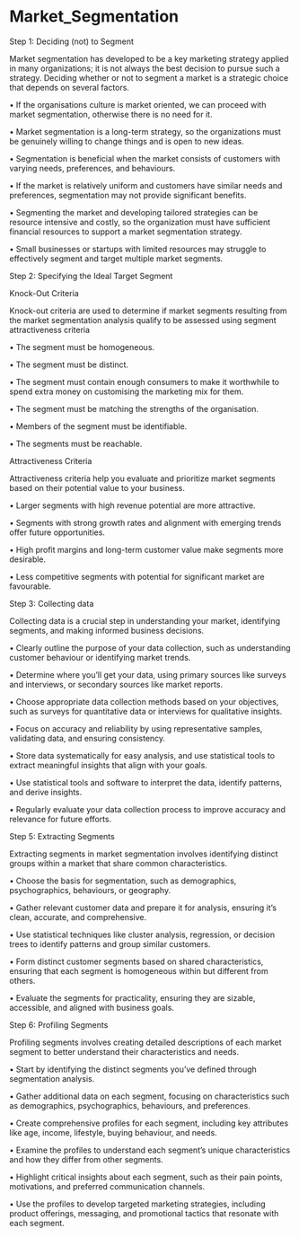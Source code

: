 # Market_Segmentation
Step 1: Deciding (not) to Segment

Market segmentation has developed to be a key marketing strategy applied in many organizations; it is not always the best decision to pursue such a strategy. Deciding whether or not to segment a market is a strategic choice that depends on several factors.

•	If the organisations culture is market oriented, we can proceed with market segmentation, otherwise there is no need for it.

•	Market segmentation is a long-term strategy, so the organizations must be genuinely willing to change things and is open to new ideas.

•	Segmentation is beneficial when the market consists of customers with varying needs, preferences, and behaviours.

•	If the market is relatively uniform and customers have similar needs and preferences, segmentation may not provide significant benefits.

•	Segmenting the market and developing tailored strategies can be resource intensive and costly, so the organization must have sufficient financial resources to support a market segmentation strategy.

•	Small businesses or startups with limited resources may struggle to effectively segment and target multiple market segments.


Step 2: Specifying the Ideal Target Segment

Knock-Out Criteria

Knock-out criteria are used to determine if market segments resulting from the market segmentation analysis qualify to be assessed using segment attractiveness criteria

•	The segment must be homogeneous.

•	The segment must be distinct.

•	The segment must contain enough consumers to make it worthwhile to spend extra money on customising the marketing mix for them.

•	The segment must be matching the strengths of the organisation.

•	Members of the segment must be identifiable.

•	The segments must be reachable.


Attractiveness Criteria

Attractiveness criteria help you evaluate and prioritize market segments based on their potential value to your business.

•	Larger segments with high revenue potential are more attractive.

•	Segments with strong growth rates and alignment with emerging trends offer future opportunities.

•	High profit margins and long-term customer value make segments more desirable.

•	Less competitive segments with potential for significant market are favourable.


Step 3: Collecting data

Collecting data is a crucial step in understanding your market, identifying segments, and making informed business decisions.

•	Clearly outline the purpose of your data collection, such as understanding customer behaviour or identifying market trends.

•	Determine where you’ll get your data, using primary sources like surveys and interviews, or secondary sources like market reports.

•	Choose appropriate data collection methods based on your objectives, such as surveys for quantitative data or interviews for qualitative insights.

•	Focus on accuracy and reliability by using representative samples, validating data, and ensuring consistency.

•	Store data systematically for easy analysis, and use statistical tools to extract meaningful insights that align with your goals.

•	Use statistical tools and software to interpret the data, identify patterns, and derive insights.

•	Regularly evaluate your data collection process to improve accuracy and relevance for future efforts.


Step 5: Extracting Segments

Extracting segments in market segmentation involves identifying distinct groups within a market that share common characteristics.

•	Choose the basis for segmentation, such as demographics, psychographics, behaviours, or geography.

•	Gather relevant customer data and prepare it for analysis, ensuring it’s clean, accurate, and comprehensive.

•	Use statistical techniques like cluster analysis, regression, or decision trees to identify patterns and group similar customers.

•	Form distinct customer segments based on shared characteristics, ensuring that each segment is homogeneous within but different from others.

•	Evaluate the segments for practicality, ensuring they are sizable, accessible, and aligned with business goals.


Step 6: Profiling Segments

Profiling segments involves creating detailed descriptions of each market segment to better understand their characteristics and needs.

•	Start by identifying the distinct segments you’ve defined through segmentation analysis.

•	Gather additional data on each segment, focusing on characteristics such as demographics, psychographics, behaviours, and preferences.

•	Create comprehensive profiles for each segment, including key attributes like age, income, lifestyle, buying behaviour, and needs.

•	Examine the profiles to understand each segment’s unique characteristics and how they differ from other segments.

•	Highlight critical insights about each segment, such as their pain points, motivations, and preferred communication channels.

•	Use the profiles to develop targeted marketing strategies, including product offerings, messaging, and promotional tactics that resonate with each segment.

